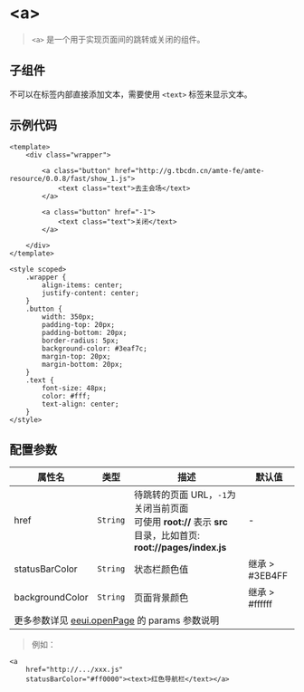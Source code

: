 # &lt;a&gt;

> `<a>` 是一个用于实现页面间的跳转或关闭的组件。

## 子组件

不可以在标签内部直接添加文本，需要使用 `<text>` 标签来显示文本。

## 示例代码

```vue
<template>
    <div class="wrapper">

        <a class="button" href="http://g.tbcdn.cn/amte-fe/amte-resource/0.0.8/fast/show_1.js">
            <text class="text">去主会场</text>
        </a>

        <a class="button" href="-1">
            <text class="text">关闭</text>
        </a>

    </div>
</template>

<style scoped>
    .wrapper {
        align-items: center;
        justify-content: center;
    }
    .button {
        width: 350px;
        padding-top: 20px;
        padding-bottom: 20px;
        border-radius: 5px;
        background-color: #3eaf7c;
        margin-top: 20px;
        margin-bottom: 20px;
    }
    .text {
        font-size: 48px;
        color: #fff;
        text-align: center;
    }
</style>
```


## 配置参数

<table>
    <thead>
    <tr>
        <th>属性名</th>
        <th>类型</th>
        <th>描述</th>
        <th>默认值</th>
    </tr>
    </thead>
    <tbody>
    <tr>
        <td>href</td>
        <td><code>String</code></td>
        <td>待跳转的页面 URL，<code>-1</code>为关闭当前页面<br/><Stis>可使用 <strong>root://</strong> 表示 <strong>src</strong> 目录，比如首页: <strong>root://pages/index.js</strong></Stis></td>
        <td>-</td>
    </tr>
    <tr>
        <td>statusBarColor</td>
        <td><code>String</code></td>
        <td>状态栏颜色值</td>
        <td>继承 &gt; #3EB4FF</td>
    </tr>
    <tr>
        <td>backgroundColor</td>
        <td><code>String</code></td>
        <td>页面背景颜色</td>
        <td>继承 &gt; #ffffff</td>
    </tr>
    <tr>
        <td colspan="4">更多参数详见 <a href="/module/newPage.html#eeuiopenpage" class="" data-ss1554876888="1">eeui.openPage</a> 的 params 参数说明</td>
    </tr>
    </tbody>
</table>

> 例如：

```vue
<a 
    href="http://.../xxx.js"
    statusBarColor="#ff0000"><text>红色导航栏</text></a>
```



